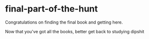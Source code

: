# final-part-of-the-hunt

Congratulations on finding the final book and getting here.

Now that you've got all the books, better get back to studying dipshit
